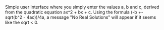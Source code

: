 Simple user interface where you simply enter the values a, b and c, derived from the quadratic equation ax^2 + bx + c. Using the formula (-b +- sqrt(b^2 - 4ac))/4a, a message "No Real Solutions" will appear if it seems like the sqrt < 0. 
